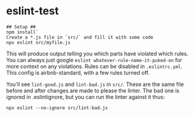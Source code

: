 # eslint-test

```
## Setup ##
npm install`
Create a *.js file in `src/` and fill it with some code
npx eslint src/myfile.js
```

This will produce output telling you which parts have violated which rules. You can always just google `eslint whatever-rule-name-it-puked-on` for more context on any violations.
Rules can be disabled in `.eslintrc.yml`. This config is airbnb-standard, with a few rules turned off.

You'll see `lint-good.js` and `lint-bad.js` in `src/`. These are the same file before and after changes are made to please the linter.
The bad one is ignored in .eslintignore, but you can run the linter against it thus:
```
npx eslint --no-ignore src/lint-bad.js
```

